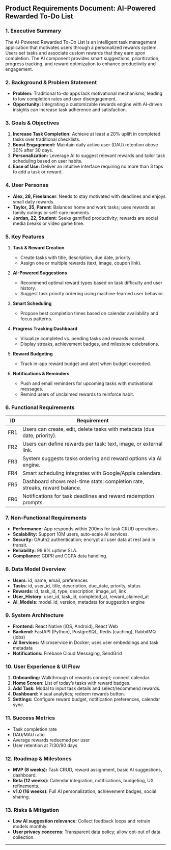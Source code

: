 ## Product Requirements Document: AI-Powered Rewarded To-Do List

### 1. Executive Summary

The AI-Powered Rewarded To-Do List is an intelligent task management application that motivates users through a personalized rewards system. Users set tasks and associate custom rewards that they earn upon completion. The AI component provides smart suggestions, prioritization, progress tracking, and reward optimization to enhance productivity and engagement.

### 2. Background & Problem Statement

* **Problem:** Traditional to-do apps lack motivational mechanisms, leading to low completion rates and user disengagement.
* **Opportunity:** Integrating a customizable rewards engine with AI-driven insights can increase task adherence and satisfaction.

### 3. Goals & Objectives

1. **Increase Task Completion:** Achieve at least a 20% uplift in completed tasks over traditional checklists.
2. **Boost Engagement:** Maintain daily active user (DAU) retention above 30% after 30 days.
3. **Personalization:** Leverage AI to suggest relevant rewards and tailor task scheduling based on user habits.
4. **Ease of Use:** Deliver an intuitive interface requiring no more than 3 taps to add a task or reward.

### 4. User Personas

* **Alex, 28, Freelancer**: Needs to stay motivated with deadlines and enjoys small daily rewards.
* **Taylor, 35, Parent**: Balances home and work tasks; uses rewards as family outings or self-care moments.
* **Jordan, 22, Student**: Seeks gamified productivity; rewards are social media breaks or video game time.

### 5. Key Features

1. **Task & Reward Creation**

   * Create tasks with title, description, due date, priority.
   * Assign one or multiple rewards (text, image, coupon link).
2. **AI-Powered Suggestions**

   * Recommend optimal reward types based on task difficulty and user history.
   * Suggest task priority ordering using machine-learned user behavior.
3. **Smart Scheduling**

   * Propose best completion times based on calendar availability and focus patterns.
4. **Progress Tracking Dashboard**

   * Visualize completed vs. pending tasks and rewards earned.
   * Display streaks, achievement badges, and milestone celebrations.
5. **Reward Budgeting**

   * Track in-app reward budget and alert when budget exceeded.
6. **Notifications & Reminders**

   * Push and email reminders for upcoming tasks with motivational messages.
   * Remind users of unclaimed rewards to reinforce habit.

### 6. Functional Requirements

| ID  | Requirement                                                                |
| --- | -------------------------------------------------------------------------- |
| FR1 | Users can create, edit, delete tasks with metadata (due date, priority).   |
| FR2 | Users can define rewards per task: text, image, or external link.          |
| FR3 | System suggests tasks ordering and reward options via AI engine.           |
| FR4 | Smart scheduling integrates with Google/Apple calendars.                   |
| FR5 | Dashboard shows real-time stats: completion rate, streaks, reward balance. |
| FR6 | Notifications for task deadlines and reward redemption prompts.            |

### 7. Non-Functional Requirements

* **Performance:** App responds within 200ms for task CRUD operations.
* **Scalability:** Support 10M users, auto-scale AI services.
* **Security:** OAuth2 authentication; encrypt all user data at rest and in transit.
* **Reliability:** 99.9% uptime SLA.
* **Compliance:** GDPR and CCPA data handling.

### 8. Data Model Overview

* **Users**: id, name, email, preferences
* **Tasks**: id, user\_id, title, description, due\_date, priority, status
* **Rewards**: id, task\_id, type, description, image\_url, link
* **User\_History**: user\_id, task\_id, completed\_at, reward\_claimed\_at
* **AI\_Models**: model\_id, version, metadata for suggestion engine

### 9. System Architecture

* **Frontend:** React Native (iOS, Android), React Web
* **Backend:** FastAPI (Python), PostgreSQL, Redis (caching), RabbitMQ (jobs)
* **AI Services:** Microservice in Docker; uses user embeddings and task metadata
* **Notifications:** Firebase Cloud Messaging, SendGrid

### 10. User Experience & UI Flow

1. **Onboarding:** Walkthrough of rewards concept; connect calendar.
2. **Home Screen:** List of today’s tasks with reward badges.
3. **Add Task:** Modal to input task details and select/recommend rewards.
4. **Dashboard:** Visual analytics; redeem rewards button.
5. **Settings:** Configure reward budget, notification preferences, calendar sync.

### 11. Success Metrics

* Task completion rate
* DAU/MAU ratio
* Average rewards redeemed per user
* User retention at 7/30/90 days

### 12. Roadmap & Milestones

* **MVP (8 weeks):** Task CRUD, reward assignment, basic AI suggestions, dashboard.
* **Beta (12 weeks):** Calendar integration, notifications, budgeting, UX refinements.
* **v1.0 (16 weeks):** Full AI personalization, achievement badges, social sharing.

### 13. Risks & Mitigation

* **Low AI suggestion relevance**: Collect feedback loops and retrain models monthly.
* **User privacy concerns**: Transparent data policy; allow opt-out of data collection.

---
